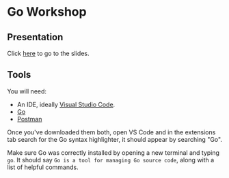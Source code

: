 # Go Workshop

## Presentation
Click [here](https://docs.google.com/presentation/d/1BvCaYkk_Dzeeaj4E63Bgb34BkLodKm-C4ww3XSULVsE/edit?usp=sharing) to go to the slides.

## Tools
You will need:
* An IDE, ideally [Visual Studio Code](https://code.visualstudio.com/download).
* [Go](https://golang.org/dl/)
* [Postman](https://www.getpostman.com/downloads/)

Once you've downloaded them both, open VS Code and in the extensions tab search for the Go syntax highlighter, it should appear by searching "Go".

Make sure Go was correctly installed by opening a new terminal and typing `go`. It should say `Go is a tool for managing Go source code`, along with a list of helpful commands.

